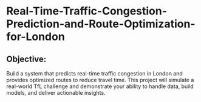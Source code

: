 # Real-Time-Traffic-Congestion-Prediction-and-Route-Optimization-for-London

## Objective: 
Build a system that predicts real-time traffic congestion in London and provides optimized routes to reduce travel time. This project will simulate a real-world TfL challenge and demonstrate your ability to handle data, build models, and deliver actionable insights.
